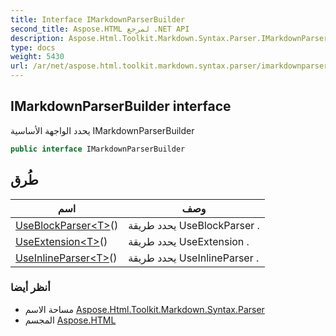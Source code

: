 ```yaml
---
title: Interface IMarkdownParserBuilder
second_title: Aspose.HTML لمرجع .NET API
description: Aspose.Html.Toolkit.Markdown.Syntax.Parser.IMarkdownParserBuilder واجهه المستخدم. يحدد الواجهة الأساسية IMarkdownParserBuilder
type: docs
weight: 5430
url: /ar/net/aspose.html.toolkit.markdown.syntax.parser/imarkdownparserbuilder/
---
```

## IMarkdownParserBuilder interface

يحدد الواجهة الأساسية IMarkdownParserBuilder

```csharp
public interface IMarkdownParserBuilder
```

## طُرق

| اسم | وصف |
| --- | --- |
| [UseBlockParser&lt;T&gt;](../../aspose.html.toolkit.markdown.syntax.parser/imarkdownparserbuilder/useblockparser/)() | يحدد طريقة UseBlockParser . |
| [UseExtension&lt;T&gt;](../../aspose.html.toolkit.markdown.syntax.parser/imarkdownparserbuilder/useextension/)() | يحدد طريقة UseExtension . |
| [UseInlineParser&lt;T&gt;](../../aspose.html.toolkit.markdown.syntax.parser/imarkdownparserbuilder/useinlineparser/)() | يحدد طريقة UseInlineParser . |

### أنظر أيضا

* مساحة الاسم [Aspose.Html.Toolkit.Markdown.Syntax.Parser](../../aspose.html.toolkit.markdown.syntax.parser/)
* المجسم [Aspose.HTML](../../)


